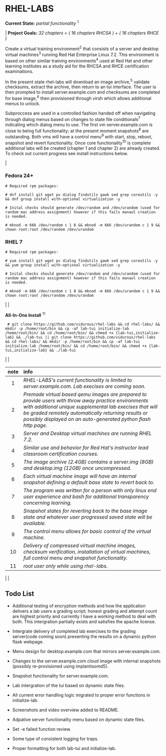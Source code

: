 RHEL-LABS
=========
**Current State:** *partial functionality* <sup>1</sup>

|
**Project Goals:** *32 chapters = ( 16 chapters RHCSA ) + ( 16 chapters RHCE )*


Create a virtual training environment<sup>2</sup> that consists of a server and desktop virtual machines<sup>3</sup> running Red Hat Enterprise Linux 7.2. This environment is based on other similar training environments<sup>4</sup> used at Red Hat and other learning institutes as a study aid for the RHCSA and RHCE certification examinations.

In the present state rhel-labs will download an image archive,<sup>5</sup> validate checksums, extract the archive, then return to an tui interface. The user is then prompted to install server.example.com and checksums are completed for base image,<sup>6</sup> then provisioned through virsh which allows additional menus to unlock.

Subproccess are used in a controlled fashion handed off when navigating through dialog menus based on changes to state file conditionals<sup>7</sup> indicating which dialog menu to use. The first vm server.example.com is close to being full functionality; at the present moment snapshots<sup>8</sup> are outstanding. Both vms will have a control menu<sup>9</sup> with start, stop, reboot, snapshot and revert functionality. Once core functionality<sup>10</sup> is complete additional labs will be created (chapter 1 and chapter 2) are already created. To check out current progress see install instructions below.

|

### Fedora 24+
~~~
# Required rpm packages:
  
# dnf install git wget pv dialog findutils gawk sed grep coreutils -y && dnf group install with-optional virtualization -y
~~~

~~~
# Inital checks should generate /dev/random and /dev/urandom (used for random mac address assignment) however if this fails manaul creation is needed.
      
# mknod -m 666 /dev/random c 1 8 && mknod -m 666 /dev/urandom c 1 9 && chown root:root /dev/random /dev/urandom
~~~

### RHEL 7
~~~
# Required rpm packages:

# yum install git wget pv dialog findutils gawk sed grep coreutils -y && yum group install with-optional virtualization -y
~~~
~~~
# Inital checks should generate /dev/random and /dev/urandom (used for random mac address assignment) however if this fails manaul creation is needed.
 
# mknod -m 666 /dev/random c 1 8 && mknod -m 666 /dev/urandom c 1 9 && chown root:root /dev/random /dev/urandom
~~~

|
|

**All-In-One Install** <sup>11</sup>
~~~
 # git clone https://github.com/vidurous/rhel-labs && cd rhel-labs/ && mkdir -p /home/root/bin && cp -af lab-tui initialize-lab /home/root/bin/ && cd /home/root/bin/ && chmod +x {lab-tui,initialize-lab} && ./lab-tui || git clone https://github.com/vidurous/rhel-labs && cd rhel-labs/ && mkdir -p /home/root/bin && cp -af lab-tui initialize-lab /home/root/bin/ && cd /home/root/bin/ && chmod +x {lab-tui,initialize-lab} && ./lab-tui
~~~

|
|

| note         | info          |
| :---:        |     :---      |
| 1 | *RHEL-LABS's current functionality is limited to server.example.com. Lab execises are coming soon.* |
| 2 | *Premade virtual based qemu images are prepared to provide users with throw away practice environments with additional unique supplemental lab execises that will be graded remotely automatically returning results or possibly displayed on an auto-generated python flash http page.* |
| 3 | *Server and Desktop virtual machines are running RHEL 7.2.* | 
| 4 | *Similar use and behavior for Red Hat's instructor lead classroom certification courses.* |
| 5 | *The image archive (2.4GB) contains a server.img (8GB) and desktop.img (12GB) once uncompressed.* |
| 6 | *Each virtual machine image will have an internal snapshot defining a default base state to revert back to.* |
| 7 | *The program was written for a person with only linux end user experience and bash for additional transparency concerning learning.* | 
| 8 | *Snapshot states for reverting back to the base image state and whatever user progressed saved state will be available.* |
| 9 | *The control menu allows for basic control of the virtual machine.* |
| 10 | *Delivery of compressed virtual machine images, checksum verification, installation of virtual machines, full control menu and snapshot functionality.* | 
| 11 | *root user only while using rhel-labs.*

|
|

**Todo List**
---

  * Additional testing of encryption methods and how the application delivers a lab users a grading script; honest grading 
and attempt count are highest priority and currently I have a working method to deal with both. This intergration partially exists and satisfies the apache license. 

  * Intergrate delivery of completed lab exercises to the grading server(code coming soon) presenting the results on a dynamic python flask webpage.

  * Menu design for desktop.example.com that mirrors server.example.com.

  * Changes to the server.example.com cloud image with internal snapshots (possibly re-provisioned using implantisomd5).

  * Snapshot functionality for server.example.com.

  * Lab intergration of the tui based on dynamic state files.

  * All current error handling logic migrated to proper error functions in initialize-lab.

  * Screenshots and video overview added to README.

  * Adpative server functionality menu based on dynamic state files.

  * Set -e failed function review.

  * Some type of consistent logging for traps.

  * Proper formatting for both lab-tui and initialize-lab.
